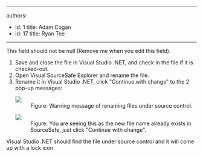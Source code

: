 

---
authors:
  - id: 1
    title: Adam Cogan
  - id: 17
    title: Ryan Tee
---




<span class='intro'> This field should not be null (Remove me when you edit this field). </span>

<ol>
<li>Save and close the file in Visual Studio .NET, and check in the file if it is checked-out. 
<li>Open Visual SourceSafe Explorer and rename the file. 
<li>Rename it in Visual Studio .NET, click &quot;Continue with change&quot; to the 2 pop-up messages&#58;<br>
<dl class="image">
<dt><img style="border-right&#58;0px solid;border-top&#58;0px solid;border-left&#58;0px solid;border-bottom&#58;0px solid;" src="/Standards/SoftwareDevelopment/RulesToBetterDotNETProjects/PublishingImages/RenameVSS1_small.jpg" border="0" /> </dt>
<dd>Figure&#58; Warning message of renaming files under source control.</dd></dl>
<dl class="image">
<dt><img style="border-right&#58;0px solid;border-top&#58;0px solid;border-left&#58;0px solid;border-bottom&#58;0px solid;" src="/Standards/SoftwareDevelopment/RulesToBetterDotNETProjects/PublishingImages/RenameVSS2_small.jpg" border="0" /> </dt>
<dd>Figure&#58; You are seeing this as the new file name already exists in SourceSafe, just click &quot;Continue with change&quot;.</dd></dl></li></ol>
<p></p>Visual Studio .NET should find the file under source control and it will come up with a lock icon


